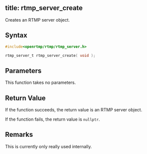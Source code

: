 title: rtmp_server_create
--------------------------

Creates an RTMP server object. 


## Syntax ##

```c
#include<openrtmp/rtmp/rtmp_server.h>

rtmp_server_t rtmp_server_create( void );
```

## Parameters ##
This function takes no parameters.

## Return Value ##
If the function succeeds, the return value is an RTMP server object.

If the function fails, the return value is `nullptr`.

## Remarks ##
This is currently only really used internally.
